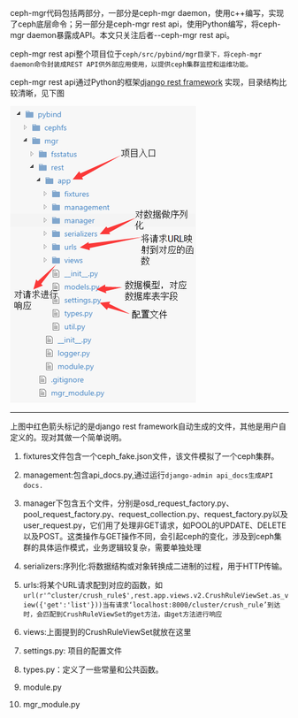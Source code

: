 ceph-mgr代码包括两部分，一部分是ceph-mgr daemon，使用c++编写，实现了ceph底层命令；另一部分是ceph-mgr rest api，使用Python编写，将ceph-mgr daemon暴露成API。本文只关注后者--ceph-mgr rest api。

ceph-mgr rest api整个项目位于`ceph/src/pybind/mgr目录下，将ceph-mgr daemon命令封装成REST API供外部应用使用，以提供ceph集群监控和运维功能。`

ceph-mgr rest api通过Python的框架[django rest framework](http://www.django-rest-framework.org/) 实现，目录结构比较清晰，见下图

![](/assets/rest-framework.png)

---

上图中红色箭头标记的是django rest framework自动生成的文件，其他是用户自定义的。现对其做一个简单说明。

1. fixtures文件包含一个ceph\_fake.json文件，该文件模拟了一个ceph集群。

2. management:包含api\_docs.py,通过运行`django-admin api_docs生成API docs.`

3. manager下包含五个文件，分别是osd\_request\_factory.py、pool\_request\_factory.py、request\_collection.py、request\_factory.py以及user\_request.py，它们用了处理非GET请求，如POOL的UPDATE、DELETE以及POST。这类操作与GET操作不同，会引起ceph的变化，涉及到ceph集群的具体运作模式，业务逻辑较复杂，需要单独处理

4. serializers:序列化:将数据结构或对象转换成二进制的过程，用于HTTP传输。

5. urls:将某个URL请求配到对应的函数，如`url(r'^cluster/crush_rule$',rest.app.views.v2.CrushRuleViewSet.as_view({'get':'list'}))当有请求‘localhost:8000/cluster/crush_rule’到达时，会匹配到CrushRuleViewSet的get方法，由get方法进行响应`

6. views:上面提到的CrushRuleViewSet就放在这里

7. settings.py: 项目的配置文件

8. types.py：定义了一些常量和公共函数。

9. module.py

10. mgr\_module.py





